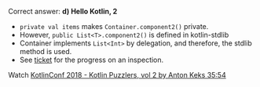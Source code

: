 Correct answer: **d) Hello Kotlin, 2**

* `private val items` makes `Container.component2()` private.
* However, `public List<T>.component2()` is defined in kotlin-stdlib
* Container implements `List<Int>` by delegation, and therefore, the stdlib method is used.
* See [ticket](https://youtrack.jetbrains.com/issue/KT-24308) for the progress on an inspection.

Watch [KotlinConf 2018 - Kotlin Puzzlers, vol 2 by Anton Keks 35:54](https://www.youtube.com/watch?v=Xq9vBZs0j-8&lc=UgzrxmtADpeVJWbzo-14AaABAg#t=35m54s)
